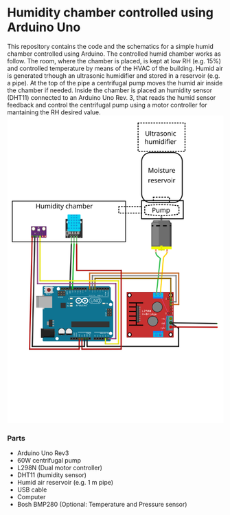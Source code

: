 # Humidity chamber controlled using Arduino Uno
This repository contains the code and the schematics for a simple humid chamber controlled using Arduino. The controlled humid chamber works as follow. The room, where the chamber is placed, is kept at low RH (e.g. 15%) and controlled temperature by means of the HVAC of the building. Humid air is generated trhough an ultrasonic humidifier and stored in a reservoir (e.g. a pipe). At the top of the pipe a centrifugal pump moves the humid air inside the chamber if needed.  Inside the chamber is placed  an humidity sensor (DHT11) connected to an Arduino Uno Rev. 3, that reads the humid sensor feedback and control the centrifugal pump using a motor controller for mantaining the RH desired value.
![Alt text](https://github.com/giacomomarchioro/humiditychambercontrol/blob/master/Climatic_chamber_drawing.svg "General schematics")

### Parts
-   Arduino Uno Rev3
-   60W centrifugal pump
-   L298N (Dual motor controller) 
-   DHT11 (humidity sensor)
-   Humid air reservoir (e.g. 1 m pipe)
-   USB cable
-   Computer
-   Bosh BMP280 (Optional: Temperature and Pressure sensor)
